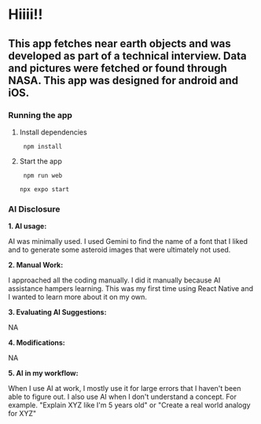 # Hiiii!!

## This app fetches near earth objects and was developed as part of a technical interview. Data and pictures were fetched or found through NASA. This app was designed for android and iOS.

### Running the app
1. Install dependencies

        npm install

2. Start the app

        npm run web
   
       npx expo start

### AI Disclosure

**1. AI usage:**
    
AI was minimally used. I used Gemini to find the name of a font that I liked and to generate some asteroid images that were ultimately not used.

**2. Manual Work:**
    
I approached all the coding manually. I did it manually because AI assistance hampers learning. This was my first time using React Native and I wanted to learn more about it on my own.

**3. Evaluating AI Suggestions:**
   
NA
  
**4. Modifications:**

NA

**5. AI in my workflow:**
    
When I use AI at work, I mostly use it for large errors that I haven't been able to figure out. I also use AI when I don't understand a concept. For example. "Explain XYZ like I'm 5 years old" or "Create a real world analogy for XYZ"
